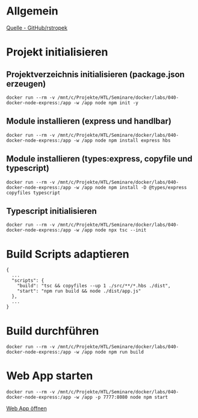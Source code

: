 
# Allgemein

[Quelle - GitHub/rstropek](https://github.com/rstropek/DockerVS2015Intro/tree/master/dockerDemos/labs/040-dockerfile-node)

# Projekt initialisieren

## Projektverzeichnis initialisieren (package.json erzeugen)

```
docker run --rm -v /mnt/c/Projekte/HTL/Seminare/docker/labs/040-docker-node-express:/app -w /app node npm init -y
```

## Module installieren (express und handlbar)


```
docker run --rm -v /mnt/c/Projekte/HTL/Seminare/docker/labs/040-docker-node-express:/app -w /app node npm install express hbs

```

## Module installieren (types:express, copyfile und typescript)

```
docker run --rm -v /mnt/c/Projekte/HTL/Seminare/docker/labs/040-docker-node-express:/app -w /app node npm install -D @types/express copyfiles typescript
```

## Typescript initialisieren

```
docker run --rm -v /mnt/c/Projekte/HTL/Seminare/docker/labs/040-docker-node-express:/app -w /app node npx tsc --init
```



# Build Scripts adaptieren

```
{
  ...
  "scripts": {
    "build": "tsc && copyfiles --up 1 ./src/**/*.hbs ./dist",
    "start": "npm run build && node ./dist/app.js"
  },
  ...
}
```

# Build durchführen

```
docker run --rm -v /mnt/c/Projekte/HTL/Seminare/docker/labs/040-docker-node-express:/app -w /app node npm run build
 ```


# Web App starten

```
docker run --rm -v /mnt/c/Projekte/HTL/Seminare/docker/labs/040-docker-node-express:/app -w /app -p 7777:8080 node npm start
 ```

 [Web App öffnen](http://localhost:7777)

